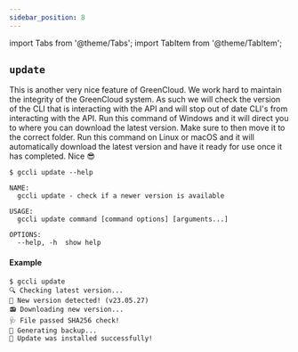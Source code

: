 ```yaml
---
sidebar_position: 8
---
```


import Tabs from '@theme/Tabs';
import TabItem from '@theme/TabItem';

## `update`

This is another very nice feature of GreenCloud. We work hard to maintain the integrity of the GreenCloud system. As such we will check the version of the CLI that is interacting with the API and will stop out of date CLI's from interacting with the API. Run this command of Windows and it will direct you to where you can download the latest version. Make sure to then move it to the correct folder. Run this command on Linux or macOS and it will automatically download the latest version and have it ready for use once it has completed. Nice 😎

```
$ gccli update --help
```

```
NAME:
  gccli update - check if a newer version is available

USAGE:
  gccli update command [command options] [arguments...]

OPTIONS:
  --help, -h  show help
```

#### Example
<cliWindow>

```text {1}
$ gccli update
🔍 Checking latest version...
🌱 New version detected! (v23.05.27)
📻 Downloading new version...
🩺 File passed SHA256 check!
💾 Generating backup...
🚀 Update was installed successfully!
```

</cliWindow>

